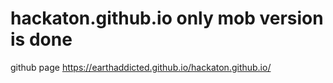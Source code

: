 # hackaton.github.io only mob version is done

github page https://earthaddicted.github.io/hackaton.github.io/
